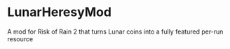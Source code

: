 # LunarHeresyMod
 A mod for Risk of Rain 2 that turns Lunar coins into a fully featured per-run resource

